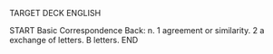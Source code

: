 TARGET DECK
ENGLISH

START
Basic
Correspondence
Back: n. 1 agreement or similarity. 2 a exchange of letters. B letters.
END
